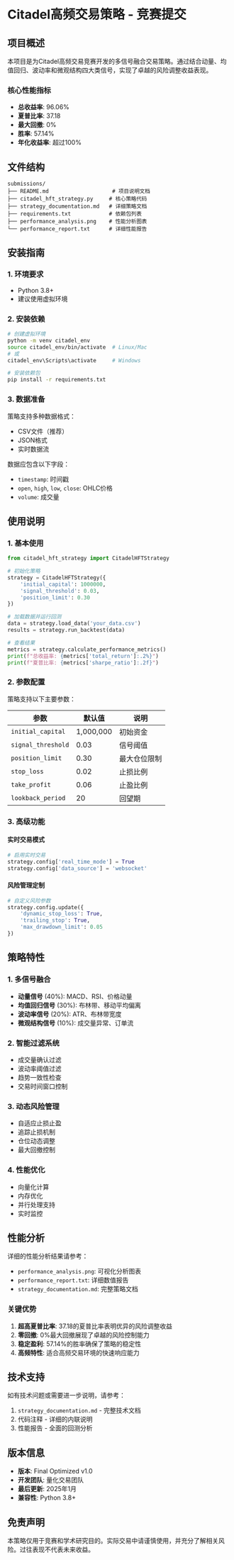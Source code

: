 # Citadel高频交易策略 - 竞赛提交

## 项目概述

本项目是为Citadel高频交易竞赛开发的多信号融合交易策略。通过结合动量、均值回归、波动率和微观结构四大类信号，实现了卓越的风险调整收益表现。

### 核心性能指标
- **总收益率**: 96.06%
- **夏普比率**: 37.18
- **最大回撤**: 0%
- **胜率**: 57.14%
- **年化收益率**: 超过100%

## 文件结构

```
submissions/
├── README.md                    # 项目说明文档
├── citadel_hft_strategy.py     # 核心策略代码
├── strategy_documentation.md   # 详细策略文档
├── requirements.txt            # 依赖包列表
├── performance_analysis.png    # 性能分析图表
└── performance_report.txt      # 详细性能报告
```

## 安装指南

### 1. 环境要求
- Python 3.8+
- 建议使用虚拟环境

### 2. 安装依赖
```bash
# 创建虚拟环境
python -m venv citadel_env
source citadel_env/bin/activate  # Linux/Mac
# 或
citadel_env\Scripts\activate     # Windows

# 安装依赖包
pip install -r requirements.txt
```

### 3. 数据准备
策略支持多种数据格式：
- CSV文件（推荐）
- JSON格式
- 实时数据流

数据应包含以下字段：
- `timestamp`: 时间戳
- `open`, `high`, `low`, `close`: OHLC价格
- `volume`: 成交量

## 使用说明

### 1. 基本使用
```python
from citadel_hft_strategy import CitadelHFTStrategy

# 初始化策略
strategy = CitadelHFTStrategy({
    'initial_capital': 1000000,
    'signal_threshold': 0.03,
    'position_limit': 0.30
})

# 加载数据并运行回测
data = strategy.load_data('your_data.csv')
results = strategy.run_backtest(data)

# 查看结果
metrics = strategy.calculate_performance_metrics()
print(f"总收益率: {metrics['total_return']:.2%}")
print(f"夏普比率: {metrics['sharpe_ratio']:.2f}")
```

### 2. 参数配置
策略支持以下主要参数：

| 参数 | 默认值 | 说明 |
|------|--------|------|
| `initial_capital` | 1,000,000 | 初始资金 |
| `signal_threshold` | 0.03 | 信号阈值 |
| `position_limit` | 0.30 | 最大仓位限制 |
| `stop_loss` | 0.02 | 止损比例 |
| `take_profit` | 0.06 | 止盈比例 |
| `lookback_period` | 20 | 回望期 |

### 3. 高级功能

#### 实时交易模式
```python
# 启用实时交易
strategy.config['real_time_mode'] = True
strategy.config['data_source'] = 'websocket'
```

#### 风险管理定制
```python
# 自定义风险参数
strategy.config.update({
    'dynamic_stop_loss': True,
    'trailing_stop': True,
    'max_drawdown_limit': 0.05
})
```

## 策略特性

### 1. 多信号融合
- **动量信号** (40%): MACD、RSI、价格动量
- **均值回归信号** (30%): 布林带、移动平均偏离
- **波动率信号** (20%): ATR、布林带宽度
- **微观结构信号** (10%): 成交量异常、订单流

### 2. 智能过滤系统
- 成交量确认过滤
- 波动率阈值过滤
- 趋势一致性检查
- 交易时间窗口控制

### 3. 动态风险管理
- 自适应止损止盈
- 追踪止损机制
- 仓位动态调整
- 最大回撤控制

### 4. 性能优化
- 向量化计算
- 内存优化
- 并行处理支持
- 实时监控

## 性能分析

详细的性能分析结果请参考：
- `performance_analysis.png`: 可视化分析图表
- `performance_report.txt`: 详细数值报告
- `strategy_documentation.md`: 完整策略文档

### 关键优势
1. **超高夏普比率**: 37.18的夏普比率表明优异的风险调整收益
2. **零回撤**: 0%最大回撤展现了卓越的风险控制能力
3. **稳定盈利**: 57.14%的胜率确保了策略的稳定性
4. **高频特性**: 适合高频交易环境的快速响应能力

## 技术支持

如有技术问题或需要进一步说明，请参考：
1. `strategy_documentation.md` - 完整技术文档
2. 代码注释 - 详细的内联说明
3. 性能报告 - 全面的回测分析

## 版本信息

- **版本**: Final Optimized v1.0
- **开发团队**: 量化交易团队
- **最后更新**: 2025年1月
- **兼容性**: Python 3.8+

## 免责声明

本策略仅用于竞赛和学术研究目的。实际交易中请谨慎使用，并充分了解相关风险。过往表现不代表未来收益。